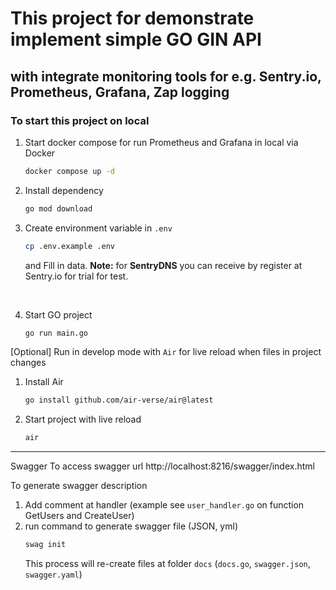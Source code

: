 # This project for demonstrate implement simple GO GIN API
## with integrate monitoring tools for e.g. Sentry.io, Prometheus, Grafana, Zap logging

### To start this project on local

1. Start docker compose for run Prometheus and Grafana in local via Docker
    ```bash
    docker compose up -d
    ```

2. Install dependency 
    ```bash
    go mod download
    ```

3. Create environment variable in ```.env``` 
    ```bash
    cp .env.example .env
    ```
    and Fill in data.
    <b>Note:</b> for <b>SentryDNS</b> you can receive by register at Sentry.io for trial for test.
<br/>


4. Start GO project
    ```bash
    go run main.go
    ```

[Optional] Run in develop mode with ```Air``` for live reload when files in project changes
1. Install Air
    ```bash 
    go install github.com/air-verse/air@latest
    ```

2. Start project with live reload
    ```bash
    air
    ```

---
Swagger 
To access swagger url  http://localhost:8216/swagger/index.html

To generate swagger description 
1. Add comment at handler (example see ```user_handler.go``` on function GetUsers and CreateUser)
2. run command to generate swagger file (JSON, yml)
    ```bash
    swag init
    ```
    This process will re-create files at folder ```docs```  (```docs.go```, ```swagger.json```, ```swagger.yaml```)